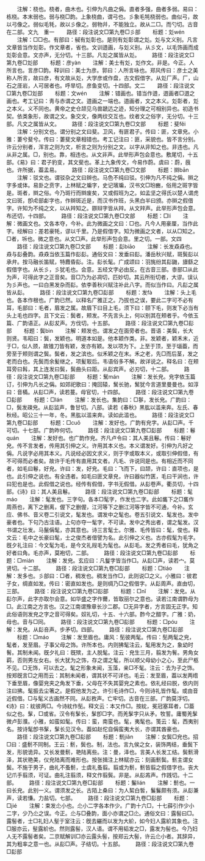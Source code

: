 <!-- { "loadSidebar": true } -->
　　注解：桡也。桡者，曲木也。引伸为凡曲之偁。直者多强，曲者多弱。易曰：栋桡。本末弱也。弱与桡□韵。上象桡曲，谓弓也。彡象毛牦桡弱也。曲似弓，故以弓像之。弱似毛牦，故以彡像之。弱物幷，不能独立。故从二□。而勺切。古音在二部。文九　重一
　　路径：段注说文□第九卷□彡部
　　标题：彣wén
　　注解：□□也。有部曰：戫有彣彰也。是则有彣彰谓之彣。彣与文义别。凡言文章皆当作彣彰。作文章者，省也。文训逪画，与彣义别。从彡文，以毛饰画而成彣彰会意。文亦声，无分切。十三部。凡彣之属皆从彣。
　　路径：段注说文□第九卷□彣部
　　标题：彦yàn
　　注解：美士有彣，彣作文。非是。今正。人所言也。言彦□韵。释训曰：美士为彦。郭曰：人所言咏也。郑风传曰：彦士之美称人所言，故曰彦，有文故从彣，大学彦或作盘，古文假借字。从彣厂声。厂，山石之厓岩，人可居者也。呼旱切。彦鱼变切。十四部。文二
　　路径：段注说文□第九卷□彣部
　　标题：文wén
　　注解：错画也。错当作逪，逪画者□逪之画也。考工记曰：靑与赤谓之文。逪画之一端也。逪画者，文之本义。彣彰者，彣之本义。义不同也。黄帝之史仓颉见乌兽蹏迒之迹，知分理之可相别异也。初造书契。依类象形，故谓之文。象交文，像两纹交互也。纹者文之俗字，无分切。十三部。凡文之属皆从文。
　　路径：段注说文□第九卷□文部
　　标题：斐fěi
　　注解：分别文也。谓分别之文曰斐。卫风，有匪君子。传曰：匪，文章皃。小雅：萋兮斐兮。传曰：萋斐文章相错也。考工记注曰：匪，采貌也。皆不言分别。许云分别者，浑言之则为文，析言之则为分别之文。以字从非知之也。非违也。凡从非之属。□，别也。靠，相违也。从文非声。此举形声包会意也。敷尾切，十五部。《易》曰：君子豹变，其文斐也。革上九象传文，今易作蔚。虞曰：蔚，蔇也。许所据，葢孟易。
　　路径：段注说文□第九卷□文部
　　标题：辬bān
　　注解：驳文也。谓驳杂之文曰辬也。马色不纯曰驳。引伸为凡不纯之偁。辬之字多或体。易卦之贲字，上林赋之斒字，史记璸斒，汉书文□玢豳，俗用之斑字皆是。斑者，辬之俗。今乃斑行而辬废矣，又或假班为之。如孟坚之得氏以楚人谓虎文曰斑，卽虍部虨字也，作辬斑近是，而汉书作班，头黑白半曰颁。亦辬之假借字。许知为不纯之文，以从辡知之。辧辩字皆从辡。从文辡声。此举形声包会意。布还切，十四部。
　　路径：段注说文□第九卷□文部
　　标题：□lí
　　注解：微画文也。文各本夺，今补。此为微画之文曰：□也。凡今人用豪厘，当作此字。经解曰：差若豪牦，谬以千里。乃是假借字。知为微画之文者，以从□知之。□者，坼也。微之意也。从文□声。此举形声包会意。里之切。一部。文四
　　路径：段注说文□第九卷□文部
　　标题：髟biāo
　　注解：长发猋猋也。猋与髟叠韵。猋猋当依玉篇作髟髟。通俗文曰：发垂曰髟。潘岳秋兴赋，斑鬓髟以承弁。按马融长笛赋，特麚昏髟。注。髟长髦。广成颂曰：羽旄纷其髟鼬，旚繇之假借字也。从长彡，彡犹毛也。会意。五经文字必由反。在古音三部。桼部□从此为声，可得此字之正音矣。音□乃为必凋切，匹妙切。其云所衔切者，大谬。误认为彡声也。一曰白黑发杂而髟。依李善秋兴赋注补此八字。而似当作曰。凡髟之属皆从髟。
　　路径：段注说文□第九卷□髟部
　　标题：发fà
　　注解：头上毛也。各本作根也。广韵已然。以释名广雅正之。乃拔也之误，要此二字可不必有耳，毛部曰：毛者，眉发之属。故眉下曰目上毛，须下曰：颐下毛，则发下必当有头上毛也四字。且下文云：鬓者，颊发。不先言头上，何以别其在颊者乎。今依玉篇、广韵语正。从髟犮声。方伐切。十五部。
　　路径：段注说文□第九卷□髟部
　　标题：鬓bìn
　　注解：颊发也。谓发之在面旁者也。晋语：美鬓，长大则贤。韦昭曰：鬓，发颖也。明道本如是。他本颖作类。非。发颖者，颖禾末，近于□，似人颈，故锥刀皆有颖，发亦有颖。发以项为下。上至于顶，至于匘葢，而旁至于颊则谓之鬓。鬓者，发之滨也。似禾颖之在末。禾之老，先□而后茎，发之老而白也。先鬓而余髪继之，项髪冣后。韦语俗多不解。故详说之。释名曰：在颊耳旁曰髥，其上连发曰鬓，鬓曲头曰距。从髟宾声。必刃切，十二部。
　　路径：段注说文□第九卷□髟部
　　标题：鬗mán
　　注解：发长皃。皃字依玉篇订，引伸为凡长之偁。如郊祀歌曰：掩回辕，鬗长驰，鬗犹今言道里曼曼也。如淳曰：音樠。从髟□声，读若蔓。母官切，十四部。
　　路径：段注说文□第九卷□髟部
　　标题：□lán
　　注解：发长也。集韵曰：□鬖，发长皃。广韵曰：□，鬓发疎皃。从髟监声，鲁甘切。八部。读若《春秋》黑肱以滥来奔。左氏、春秋经。昭公三十一年，冬。黑肱以滥来奔。读如此滥也。
　　路径：段注说文□第九卷□髟部
　　标题：□cuǒ
　　注解：发好也。广韵有皃字。从髟□声。千可切。十七部。广韵昨何切。
　　路径：段注说文□第九卷□髟部
　　标题：鬈quán
　　注解：发好也。也广韵作皃。齐凡卢令曰：其人美且鬈。传曰：鬈好皃。传不言发者，传用其引伸之义。许用其本义也。本义谓发好。引伸为凡好之偁。凡说字必用其本义。凡说经必因文求义，则于字或取本义，或取引伸假借，有不可得而必者矣。故许于毛传有直用其文者。凡毛、许说同是也。有相近而不同者，如毛曰鬈，好皃。许曰：发，好皃。毛曰：飞而下，曰颉，许曰：直项也，是也。此引伸之说也。有全违者。如毛曰匪文章皃，许曰器似竹匧，毛曰干涧也，许曰犯也是也。此假借之说也。经传有假借，字书无假借。从髟卷声。衢员切，十四部。《诗》曰：其人美且鬈。
　　路径：段注说文□第九卷□髟部
　　标题：髦máo
　　注解：髦发也。三字句。各本□髦字，作发也二字。此如巂下之□巂作周燕也，离下之删离，偓下之删偓，江河等下之删江河等字皆不可通，今补。玄应、佛书、音义卷二引说文，髦发也。谓发中之髦也。卷五引说文、髦发也。发中豪者也。下句乃古注语。上句亦夺一髦字，不可读。发中之秀出者，谓之髦发。汉书谓之壮发。马鬣偁髦，亦其意也。诗三言髦士。尔雅、毛传皆曰：髦，俊也。释文云：毛中之长豪曰髦，士之俊杰者借譬为名。此引伸之义也。古亦假髦为毛字。旣夕礼注曰：今文髦为毛，是今文礼叚毛为髦也。从髟毛。发之秀者曰毛，犹角之好者曰角。毛亦声，莫袍切，二部。
　　路径：段注说文□第九卷□髟部
　　标题：□mián
　　注解：发皃。玄应曰：凡鬘字皆当作□。从髟□声，读若宀。莫贤切。十二部。
　　路径：段注说文□第九卷□髟部
　　标题：□tiáo
　　注解：发多也。彡部曰：□者，稠发也。稠发当作□，此则说□之义。小雅曰：彼君子女，绸直如发。传曰：密直如发也。是则绸乃□之假借字。从髟周声。直由切，三部。
　　路径：段注说文□第九卷□髟部
　　标题：□nǐ
　　注解：发皃。从髟尔声，此字亦取尔会意。如华盛之字作薾，皆取丽尔之意也。读若江南谓酢母为□。此江南之方言也。汉之江南谓豫章长沙二郡。□无异字者，方言固无正字。知此俗语则发皃之字之音可得矣。奴礼切，十五、十六部。酢今之醋字。广雅：奶，母也。音与□同。
　　路径：段注说文□第九卷□髟部
　　标题：□póu
　　注解：发皃。从髟咅声。步矛切。四部。
　　路径：段注说文□第九卷□髟部
　　标题：□máo
　　注解：发至眉也。庸风：髧彼两髦。传曰：髧两髦之皃，髦者，发至眉。子事父母之饰。许所本也。内则拂髦注云，髦用发为之，象幼时鬌。其制未闻。旣夕礼曰：旣殡，主人脱髦。注云：皃生三月，翦发为鬌。男角女羁，否则男左女右。长大犹为之饰，存之谓之髦，所以顺父母幼小之心，至此尸柩不见。□无饰，可以去之。髦之形象未闻，玉藻，亲□不髦。注云：去为子之饰。按郑旣言□之用而云：其制未闻者，谓其状不可详也。毛云：发至眉，葢以发两绺下垂至眉，像婴皃夹之角发下垂，父母在不失其婴皃之素也。依礼经曰脱，依内则注曰拂。髦振去尘箸之。是假他发为之。许引毛诗作□，今则诗礼皆作髦。或由音近假借。□与髦义古画然不同。从髟敄声。亡牢切。古音在三部。广韵莫浮切。《诗》曰：紞彼两□。今诗紞作髧。释文云：本又作□。按紞，冕冠塞耳者，□葢似之也。髳，□或省。汉令有髳长，髳卽□字。而羌髳字只从矛。牧誓。庸蜀羌髳微卢彭濮。小雅，如蛮如髦。传曰：蛮，南蛮也。髦，夷髦也。笺云：髦，西夷别名。按诗髦卽书髳，髳长见汉令。葢如赵佗自偁蛮夷大长，亦谓其酋豪也。
　　路径：段注说文□第九卷□髟部
　　标题：鬋jiǎn
　　注解：女鬓□皃也。招□曰：盛鬋不同制。王云：鬋，鬓也。制，法也。言九侯之女，装饰两结，垂鬓下发，形貌诡异。又长发曼鬋，艳陆离些。注：曼，泽也。言美人长发工结。鬓鬋滑泽，其状艳美，仪皃陆离而难形也。按张揖注上林赋亦云：刻画鬋鬓。鬋主谓女鬓。不施于男子，曲礼不蚤鬋，士虞礼蚤翦。翦或为鬋，鬋皆翦之假借字也。丧大记爪手翦须，可证。曲礼注翦须，释文作翦鬓。非是。从髟歬声。作践切。十二部。
　　路径：段注说文□第九卷□髟部
　　标题：鬑lián
　　注解：鬋也。一曰长皃。此别一义。谓须发之长。古陌上桑曰：为人絜白皙，鬑鬑颇有须。从髟兼声，读若慊。力盐切。七部。
　　路径：段注说文□第九卷□髟部
　　标题：□jié
　　注解：束发尐小也。尐小二字各本作少。广韵十六□，十七薛引作少小二字，少乃尐之误。今正。尐与□叠韵，面小亦谓之□尐。通俗文曰：露髻曰□。露髻者，士□礼妇人髽于室注云：旣去纚而以发为大紒，如今妇人露紒其象也。注□服亦云，髽露紒也。然则露髻，汉人语。谓不用韬发之□，露发为髻也。今乃妇人无不露髻者矣。二京赋解训□亦云露头髻，按郑云大髻，许云尐小者。其辞异，其为粗率之意一也。从髟□声。子结切。十五部。
　　路径：段注说文□第九卷□髟部
